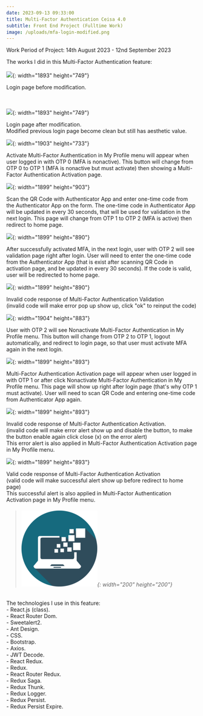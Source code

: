 ```yaml
---
date: 2023-09-13 09:33:00
title: Multi-Factor Authentication Ceisa 4.0
subtitle: Front End Project (Fulltime Work)
image: /uploads/mfa-login-modified.png
---
```

Work Period of Project: 14th August 2023 - 12nd September 2023

The works I did in this Multi-Factor Authentication feature:
<br><br>![](/uploads/mfa-login-modified-before.jpg){: width="1893" height="749"}

Login page before modification.

<br><br>![](/uploads/mfa-login-modified-after.jpg){: width="1893" height="749"}

Login page after modification.
<br>Modified previous login page become clean but still has aesthetic value.

![](/uploads/mfa-activate.jpg){: width="1903" height="733"}

Activate Multi-Factor Authentication in My Profile menu will appear when user logged in with OTP 0 (MFA is nonactive). This button will change from OTP 0 to OTP 1 (MFA is nonactive but must activate) then showing a Multi-Factor Authentication Activation page.

![](/uploads/mfa-activation-profile.jpg){: width="1899" height="903"}

Scan the QR Code with Authenticator App and enter one-time code from the Authenticator App on the form. The one-time code in Authenticator App will be updated in every 30 seconds, that will be used for validation in the next login. This page will change from OTP 1 to OTP 2 (MFA is active) then redirect to home page.

![](/uploads/mfa-validation.jpg){: width="1899" height="890"}

After successfully activated MFA, in the next login, user with OTP 2 will see validation page right after login. User will need to enter the one-time code from the Authenticator App (that is exist after scanning QR Code in activation page, and be updated in every 30 seconds). If the code is valid, user will be redirected to home page.

![](/uploads/mfa-validation-error.jpg){: width="1899" height="890"}

Invalid code response of Multi-Factor Authentication Validation
<br>(invalid code will make error pop up show up, click "ok" to reinput the code)

![](/uploads/mfa-nonactivate.jpg){: width="1904" height="883"}

User with OTP 2 will see Nonactivate Multi-Factor Authentication in My Profile menu. This button will change from OTP 2 to OTP 1, logout automatically, and redirect to login page, so that user must activate MFA again in the next login.

![](/uploads/mfa-activation.jpg){: width="1899" height="893"}

Multi-Factor Authentication Activation page will appear when user logged in with OTP 1 or after click Nonactivate Multi-Factor Authentication in My Profile menu. This page will show up right after login page (that's why OTP 1 must activate). User will need to scan QR Code and entering one-time code from Authenticator App again.

![](/uploads/mfa-activation-error.jpg){: width="1899" height="893"}

Invalid code response of Multi-Factor Authentication Activation.
<br>(invalid code will make error alert show up and disable the button, to make the button enable again click close (x) on the error alert)
<br>This error alert is also applied in Multi-Factor Authentication Activation page in My Profile menu.

![](/uploads/mfa-activation-success.jpg){: width="1899" height="893"}

Valid code response of Multi-Factor Authentication Activation
<br>(valid code will make successful alert show up before redirect to home page)
<br>This successful alert is also applied in Multi-Factor Authentication Activation page in My Profile menu.

> ###### ​​​​​​​![](/uploads/information-technology-icon-clipart-1-1-1.png){: width="200" height="200"}

The technologies I use in this feature:<br>\- React.js (class).<br>\- React Router Dom.<br>\- Sweetalert2.<br>\- Ant Design.<br>\- CSS.<br>\- Bootstrap.<br>\- Axios.<br>\- JWT Decode.<br>\- React Redux.<br>\- Redux.<br>\- React Router Redux.<br>\- Redux Saga.<br>\- Redux Thunk.<br>\- Redux Logger.<br>\- Redux Persist.<br>\- Redux Persist Expire.